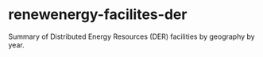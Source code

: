 # renewenergy-facilites-der
 Summary of Distributed Energy Resources (DER) facilities by geography by year.
